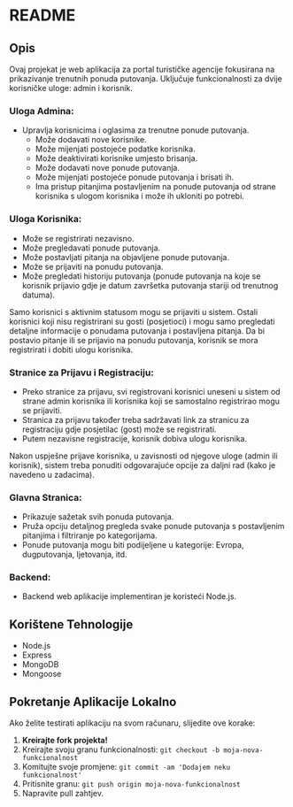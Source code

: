 # README

## Opis

Ovaj projekat je web aplikacija za portal turističke agencije fokusirana na prikazivanje trenutnih ponuda putovanja. Uključuje funkcionalnosti za dvije korisničke uloge: admin i korisnik.

### Uloga Admina:
- Upravlja korisnicima i oglasima za trenutne ponude putovanja.
  - Može dodavati nove korisnike.
  - Može mijenjati postojeće podatke korisnika.
  - Može deaktivirati korisnike umjesto brisanja.
  - Može dodavati nove ponude putovanja.
  - Može mijenjati postojeće ponude putovanja i brisati ih.
  - Ima pristup pitanjima postavljenim na ponude putovanja od strane korisnika s ulogom korisnika i može ih ukloniti po potrebi.

### Uloga Korisnika:
- Može se registrirati nezavisno.
- Može pregledavati ponude putovanja.
- Može postavljati pitanja na objavljene ponude putovanja.
- Može se prijaviti na ponudu putovanja.
- Može pregledati historiju putovanja (ponude putovanja na koje se korisnik prijavio gdje je datum završetka putovanja stariji od trenutnog datuma).

Samo korisnici s aktivnim statusom mogu se prijaviti u sistem. Ostali korisnici koji nisu registrirani su gosti (posjetioci) i mogu samo pregledati detaljne informacije o ponudama putovanja i postavljena pitanja. Da bi postavio pitanje ili se prijavio na ponudu putovanja, korisnik se mora registrirati i dobiti ulogu korisnika.

### Stranice za Prijavu i Registraciju:
- Preko stranice za prijavu, svi registrovani korisnici uneseni u sistem od strane admin korisnika ili korisnika koji se samostalno registrirao mogu se prijaviti.
- Stranica za prijavu također treba sadržavati link za stranicu za registraciju gdje posjetilac (gost) može se registrirati.
- Putem nezavisne registracije, korisnik dobiva ulogu korisnika.

Nakon uspješne prijave korisnika, u zavisnosti od njegove uloge (admin ili korisnik), sistem treba ponuditi odgovarajuće opcije za daljni rad (kako je navedeno u zadacima).

### Glavna Stranica:
- Prikazuje sažetak svih ponuda putovanja.
- Pruža opciju detaljnog pregleda svake ponude putovanja s postavljenim pitanjima i filtriranje po kategorijama.
- Ponude putovanja mogu biti podijeljene u kategorije: Evropa, dugputovanja, ljetovanja, itd.

### Backend:
- Backend web aplikacije implementiran je koristeći Node.js.

## Korištene Tehnologije

- Node.js
- Express
- MongoDB
- Mongoose

## Pokretanje Aplikacije Lokalno

Ako želite testirati aplikaciju na svom računaru, slijedite ove korake:

1. **Kreirajte fork projekta!**
2. Kreirajte svoju granu funkcionalnosti: `git checkout -b moja-nova-funkcionalnost`
3. Komitujte svoje promjene: `git commit -am 'Dodajem neku funkcionalnost'`
4. Pritisnite granu: `git push origin moja-nova-funkcionalnost`
5. Napravite pull zahtjev.
